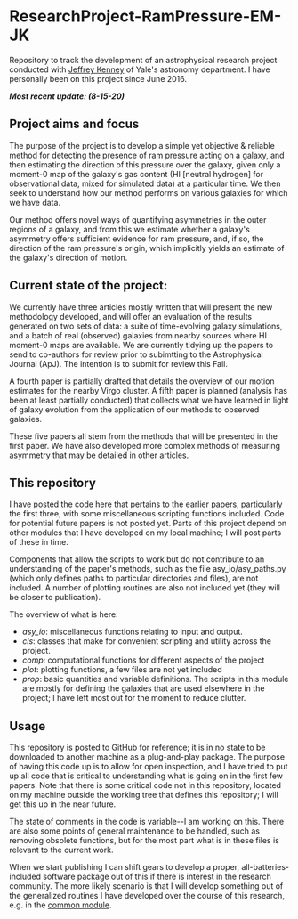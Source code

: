# ResearchProject-RamPressure-EM-JK
Repository to track the development of an astrophysical research project conducted with [Jeffrey Kenney](http://www.astro.yale.edu/kenney/pages/index.html) of Yale's astronomy department. I have personally been on this project since June 2016.

__*Most recent update: (8-15-20)*__

## Project aims and focus
The purpose of the project is to develop a simple yet objective & reliable method for detecting the presence of ram pressure acting on a galaxy, and then estimating the direction of this pressure over the galaxy, given only a moment-0 map of the galaxy's gas content (HI [neutral hydrogen] for observational data, mixed for simulated data) at a particular time. We then seek to understand how our method performs on various galaxies for which we have data.

Our method offers novel ways of quantifying asymmetries in the outer regions of a galaxy, and from this we estimate whether a galaxy's asymmetry offers sufficient evidence for ram pressure, and, if so, the direction of the ram pressure's origin, which implicitly yields an estimate of the galaxy's direction of motion.

## Current state of the project:
We currently have three articles mostly written that will present the new methodology developed, and will offer an evaluation of the results generated on two sets of data: a suite of time-evolving galaxy simulations, and a batch of real (observed) galaxies from nearby sources where HI moment-0 maps are available. We are currently tidying up the papers to send to co-authors for review prior to subimtting to the Astrophysical Journal (ApJ). The intention is to submit for review this Fall.

A fourth paper is partially drafted that details the overview of our motion estimates for the nearby Virgo cluster. A fifth paper is planned (analysis has been at least partially conducted) that collects what we have learned in light of galaxy evolution from the application of our methods to observed galaxies.

These five papers all stem from the methods that will be presented in the first paper. We have also developed more complex methods of measuring asymmetry that may be detailed in other articles.

## This repository
I have posted the code here that pertains to the earlier papers, particularly the first three, with some miscellaneous scripting functions included. Code for potential future papers is not posted yet. Parts of this project depend on other modules that I have developed on my local machine; I will post parts of these in time.

Components that allow the scripts to work but do not contribute to an understanding of the paper's methods, such as the file asy_io/asy_paths.py (which only defines paths to particular directories and files), are not included. A number of plotting routines are also not included yet (they will be closer to publication).

The overview of what is here:
* *asy_io*: miscellaneous functions relating to input and output.
* *cls*: classes that make for convenient scripting and utility across the project.
* *comp*: computational functions for different aspects of the project
* *plot*: plotting functions, a few files are not yet included
* *prop*: basic quantities and variable definitions. The scripts in this module are mostly for defining the galaxies that are used elsewhere in the project; I have left most out for the moment to reduce clutter.

## Usage
This repository is posted to GitHub for reference; it is in no state to be downloaded to another machine as a plug-and-play package. The purpose of having this code up is to allow for open inspection, and I have tried to put up all code that is critical to understanding what is going on in the first few papers. Note that there is some critical code not in this repository, located on my machine outside the working tree that defines this repository; I will get this up in the near future.

The state of comments in the code is variable--I am working on this. There are also some points of general maintenance to be handled, such as removing obsolete functions, but for the most part what is in these files is relevant to the current work.

When we start publishing I can shift gears to develop a proper, all-batteries-included software package out of this if there is interest in the research community. The more likely scenario is that I will develop something out of the generalized routines I have developed over the course of this research, e.g. in the [common module](https://github.com/Eli-mas/common).
